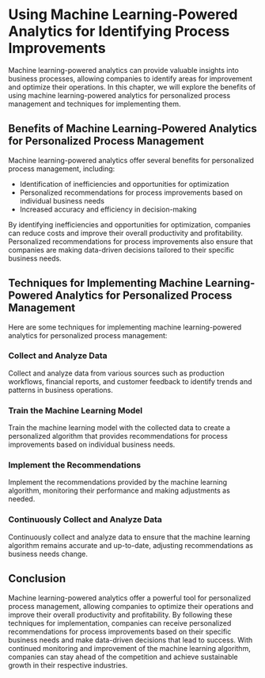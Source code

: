 # Using Machine Learning-Powered Analytics for Identifying Process Improvements

Machine learning-powered analytics can provide valuable insights into business processes, allowing companies to identify areas for improvement and optimize their operations. In this chapter, we will explore the benefits of using machine learning-powered analytics for personalized process management and techniques for implementing them.

Benefits of Machine Learning-Powered Analytics for Personalized Process Management
----------------------------------------------------------------------------------

Machine learning-powered analytics offer several benefits for personalized process management, including:

* Identification of inefficiencies and opportunities for optimization
* Personalized recommendations for process improvements based on individual business needs
* Increased accuracy and efficiency in decision-making

By identifying inefficiencies and opportunities for optimization, companies can reduce costs and improve their overall productivity and profitability. Personalized recommendations for process improvements also ensure that companies are making data-driven decisions tailored to their specific business needs.

Techniques for Implementing Machine Learning-Powered Analytics for Personalized Process Management
--------------------------------------------------------------------------------------------------

Here are some techniques for implementing machine learning-powered analytics for personalized process management:

### Collect and Analyze Data

Collect and analyze data from various sources such as production workflows, financial reports, and customer feedback to identify trends and patterns in business operations.

### Train the Machine Learning Model

Train the machine learning model with the collected data to create a personalized algorithm that provides recommendations for process improvements based on individual business needs.

### Implement the Recommendations

Implement the recommendations provided by the machine learning algorithm, monitoring their performance and making adjustments as needed.

### Continuously Collect and Analyze Data

Continuously collect and analyze data to ensure that the machine learning algorithm remains accurate and up-to-date, adjusting recommendations as business needs change.

Conclusion
----------

Machine learning-powered analytics offer a powerful tool for personalized process management, allowing companies to optimize their operations and improve their overall productivity and profitability. By following these techniques for implementation, companies can receive personalized recommendations for process improvements based on their specific business needs and make data-driven decisions that lead to success. With continued monitoring and improvement of the machine learning algorithm, companies can stay ahead of the competition and achieve sustainable growth in their respective industries.
